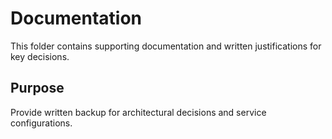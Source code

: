 # Documentation
This folder contains supporting documentation and written justifications for key decisions.
## Purpose
Provide written backup for architectural decisions and service configurations.
